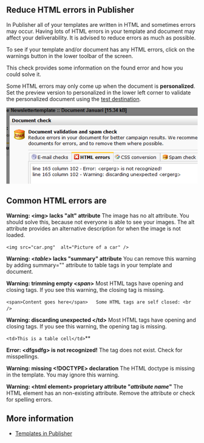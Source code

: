 ## Reduce HTML errors in Publisher

In Publisher all of your templates are written in HTML and sometimes errors 
may occur. Having lots of HTML errors in your template and document may affect your
deliverability. It is advised to reduce errors as much as possible.

To see if your template and/or document has any HTML errors, click on
the warnings button in the lower toolbar of the screen.

This check provides some information on the found error and how you
could solve it.

Some HTML errors may only come up when the document is
**personalized**. Set the preview version to personalized in the lower left
corner to validate the personalized document using the [test destination](./what-is-the-test-destination.md).

![](../images/htmlerrors.png)

Common HTML errors are
----------------------

**Warning: <img\> lacks "alt" attribute**
The image has no alt attribute. You should solve this, because not
everyone is able to see your images. The alt attribute provides an
alternative description for when the image is not loaded.

`<img src="car.png"  alt="Picture of a car" />`

**Warning: <*table*\> lacks "summary" attribute**
You can remove this warning by adding summary="" attribute to table
tags in your template and document.

**Warning: trimming empty <*span*\>**
Most HTML tags have opening and closing tags. If you see this warning,
the closing tag is missing.

`<span>Content goes here</span>   Some HTML tags are self closed: <br  />`

**Warning: discarding unexpected </td\>**
Most HTML tags have opening and closing tags. If you see this warning,
the opening tag is missing.

`<td>This is a table cell</td>`**
 
**Error: <dfgsdfg\> is not recognized!**
 The tag does not exist. Check for misspellings.
 
**Warning: missing <!DOCTYPE\> declaration**
The HTML doctype is missing in the template. You may ignore this
warning.

**Warning: <html element\> proprietary attribute "*attribute name*"**
The HTML element has an non-existing attribute. Remove the attribute or
check for spelling errors.

## More information

* [Templates in Publisher](./templates-and-documents)
